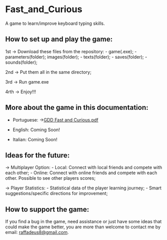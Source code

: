# Fast_and_Curious
  A game to learn/improve keyboard typing skills.

## How to set up and play the game:
 1st -> Download these files from the repository: 
            - game(.exe); - parameters(folder); images(folder);
            - texts(folder); - saves(folder); - sounds(folder);
 
 2nd -> Put them all in the same directory;
 
 3rd -> Run game.exe
 
 4rth -> Enjoy!!!
 
## More about the game in this documentation:
  - Portuguese:
    ->[GDD Fast and Curious.pdf](https://github.com/RaffaeleFiorillo/Fast_and_Curious/files/6411915/GDD.Fast.and.Curious.pdf)
    
 - English:
    Coming Soon!
    
 - Italian:
    Coming Soon!

## Ideas for the future:
  -> Multiplayer Option: 
      - Local: Connect with local friends and compete with each other;
      - Online:  Connect with online friends and compete with each other. Possible to see other players scores;
      
  -> Player Statistics:
      - Statistical data of the player learning journey;
      - Smart suggestions/specific directions for improvement;

## How to support the game:
  If you find a bug in the game, need assistance or just have some ideas that could make the game better, you are more than welcome to contact me by email: raffadeus8@gmail.com.
